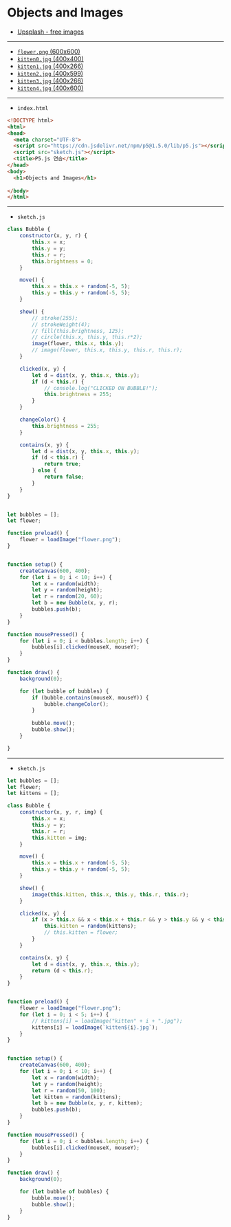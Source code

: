 # Objects and Images

- [Upsplash - free images](https://unsplash.com/)

---

- [`flower.png` (600x600)](https://terabox.com/s/1RU9wi5eF7BShPKmDuXT5Fw)
- [`kitten0.jpg` (400x400)](https://terabox.com/s/1TzuGgPasm8pdCGNyZwN2rQ)
- [`kitten1.jpg` (400x266)](https://terabox.com/s/1Ff_oh2X-8Bk70l27acjeLg)
- [`kitten2.jpg` (400x599)](https://terabox.com/s/1uwwU1icGx0CKul8ErC8vJw)
- [`kitten3.jpg` (400x266)](https://terabox.com/s/1YSgAENhLyp80X6II2FrE0g)
- [`kitten4.jpg` (400x600)](https://terabox.com/s/1_vxvTJto-GiFED8OWbaeMw)

---

- `index.html`

```html
<!DOCTYPE html>
<html>
<head>
  <meta charset="UTF-8">
  <script src="https://cdn.jsdelivr.net/npm/p5@1.5.0/lib/p5.js"></script>
  <script src="sketch.js"></script>
  <title>P5.js 연습</title>
</head>
<body>
  <h1>Objects and Images</h1>
  
</body>
</html>
```

---

- `sketch.js`

```javascript
class Bubble {
    constructor(x, y, r) {
        this.x = x;
        this.y = y;
        this.r = r;
        this.brightness = 0;
    }

    move() {
        this.x = this.x + random(-5, 5);
        this.y = this.y + random(-5, 5);
    }

    show() {
        // stroke(255);
        // strokeWeight(4);
        // fill(this.brightness, 125);
        // circle(this.x, this.y, this.r*2);
        image(flower, this.x, this.y);
        // image(flower, this.x, this.y, this.r, this.r);
    }

    clicked(x, y) {
        let d = dist(x, y, this.x, this.y);
        if (d < this.r) {
            // console.log("CLICKED ON BUBBLE!");
            this.brightness = 255;
        }
    }

    changeColor() {
        this.brightness = 255;
    }

    contains(x, y) {
        let d = dist(x, y, this.x, this.y);
        if (d < this.r) {
            return true;
        } else {
            return false;
        }
    }
}


let bubbles = [];
let flower;

function preload() {
    flower = loadImage("flower.png");
}


function setup() {
    createCanvas(600, 400);
    for (let i = 0; i < 10; i++) {
        let x = random(width);
        let y = random(height);
        let r = random(20, 60);
        let b = new Bubble(x, y, r);
        bubbles.push(b);
    }
}

function mousePressed() {
    for (let i = 0; i < bubbles.length; i++) {
        bubbles[i].clicked(mouseX, mouseY);
    }
}

function draw() {
    background(0);

    for (let bubble of bubbles) {
        if (bubble.contains(mouseX, mouseY)) {
            bubble.changeColor();
        }
        
        bubble.move();
        bubble.show();
    }

}
```

---

- `sketch.js` 

```javascript
let bubbles = [];
let flower;
let kittens = [];

class Bubble {
    constructor(x, y, r, img) {
        this.x = x;
        this.y = y;
        this.r = r;
        this.kitten = img;
    }

    move() {
        this.x = this.x + random(-5, 5);
        this.y = this.y + random(-5, 5);
    }

    show() {
        image(this.kitten, this.x, this.y, this.r, this.r);
    }

    clicked(x, y) {
        if (x > this.x && x < this.x + this.r && y > this.y && y < this.y + this.r) {
            this.kitten = random(kittens);
            // this.kitten = flower;
        }
    }

    contains(x, y) {
        let d = dist(x, y, this.x, this.y);
        return (d < this.r);
    }
}


function preload() {
    flower = loadImage("flower.png");
    for (let i = 0; i < 5; i++) {
        // kittens[i] = loadImage("kitten" + i + ".jpg");
        kittens[i] = loadImage(`kitten${i}.jpg`);
    }   
}


function setup() {
    createCanvas(600, 400);
    for (let i = 0; i < 10; i++) {
        let x = random(width);
        let y = random(height);
        let r = random(50, 100);
        let kitten = random(kittens);
        let b = new Bubble(x, y, r, kitten);
        bubbles.push(b);
    }
}

function mousePressed() {
    for (let i = 0; i < bubbles.length; i++) {
        bubbles[i].clicked(mouseX, mouseY);
    }
}

function draw() {
    background(0);

    for (let bubble of bubbles) {        
        bubble.move();
        bubble.show();
    }
}
```
